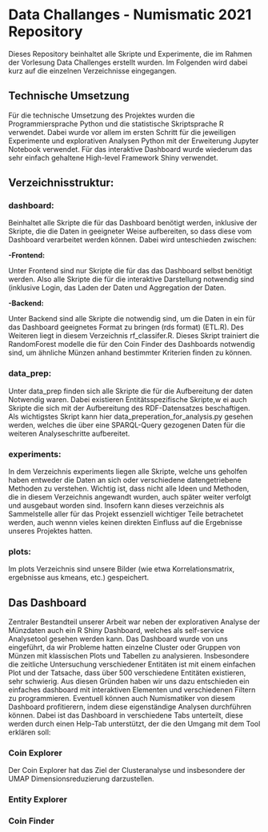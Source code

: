 # Data Challanges - Numismatic 2021 Repository
Dieses Repository beinhaltet alle Skripte und Experimente, die im Rahmen der Vorlesung Data Challenges erstellt wurden. Im Folgenden wird dabei kurz auf die einzelnen Verzeichnisse eingegangen.

## Technische Umsetzung
Für die technische Umsetzung des Projektes wurden die Programmiersprache Python und die statistische Skriptsprache R verwendet. Dabei wurde vor allem im ersten Schritt für die jeweiligen Experimente und explorativen Analysen Python mit der Erweiterung Jupyter Notebook verwendet. Für das interaktive Dashboard wurde wiederum das sehr einfach gehaltene High-level Framework Shiny verwendet. 

## Verzeichnisstruktur:

### dashboard:
Beinhaltet alle Skripte die für das Dashboard benötigt werden, inklusive der Skripte, die die Daten in geeigneter Weise aufbereiten, so dass diese vom Dashboard verarbeitet werden können. Dabei wird unteschieden zwischen:

**-Frontend:**

Unter Frontend sind nur Skripte die für das das Dashboard selbst benötigt werden. Also alle Skripte die für die interaktive Darstellung notwendig sind (inklusive Login, das Laden der Daten und Aggregation der Daten.

**-Backend:**

Unter Backend sind alle Skripte die notwendig sind, um die Daten in ein für das Dashboard geeignetes Format zu bringen (rds format) (ETL.R). Des Weiteren liegt in diesem Verzeichnis rf_classifer.R. Dieses Skript trainiert die RandomForest modelle die für den Coin Finder des Dashboards notwendig sind, um ähnliche Münzen anhand bestimmter Kriterien finden zu können.
### data_prep:
Unter data_prep finden sich alle Skripte die für die Aufbereitung der daten Notwendig waren. Dabei existieren Entitätsspezifische Skripte,w ei auch Skripte die sich mit der Aufbereitung des RDF-Datensatzes beschaftigen. Als wichtigstes Skript kann hier data_preperation_for_analysis.py gesehen werden, welches die über eine SPARQL-Query gezogenen Daten für die weiteren Analyseschritte aufbereitet.
### experiments:
In dem Verzeichnis experiments liegen alle Skripte, welche uns geholfen haben entweder die Daten an sich oder verschiedene datengetriebene Methoden zu verstehen. Wichtig ist, dass nicht alle Ideen und Methoden, die in diesem Verzeichnis angewandt wurden, auch später weiter verfolgt und ausgebaut worden sind. Insofern kann dieses verzeichnis als Sammelstelle aller für das Projekt essenziell wichtiger Teile betrachetet werden, auch wennn vieles keinen direkten Einfluss auf die Ergebnisse unseres Projektes hatten.
### plots:
Im plots Verzeichnis sind unsere Bilder (wie etwa Korrelationsmatrix, ergebnisse aus kmeans, etc.) gespeichert.

## Das Dashboard
Zentraler Bestandteil unserer Arbeit war neben der explorativen Analyse der Münzdaten auch ein R Shiny Dashboard, welches als self-service Analysetool gesehen werden kann. Das Dashboard wurde von uns eingeführt, da wir Probleme hatten einzelne Cluster oder Gruppen von Münzen mit klassischen Plots und Tabellen zu analysieren. Insbesondere die zeitliche Untersuchung verschiedener Entitäten ist mit einem einfachen Plot und der Tatsache, dass über 500 verschiedene Entitäten existieren, sehr schwierig. Aus diesen Gründen haben wir uns dazu entschieden ein einfaches dashboard mit interaktiven Elementen und verschiedenen Filtern zu programmieren. Eventuell können auch Numismatiker von diesem Dashboard profitierern, indem diese eigenständige Analysen durchführen können. Dabei ist das Dashboard in verschiedene Tabs unterteilt, diese werden durch einen Help-Tab unterstützt, der die den Umgang mit dem Tool erklären soll:
### Coin Explorer
Der Coin Explorer hat das Ziel der Clusteranalyse und insbesondere der UMAP Dimensionsreduzierung darzustellen. 
### Entity Explorer
### Coin Finder



